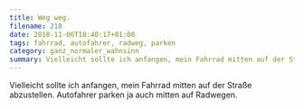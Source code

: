 ```yaml
---
title: Weg weg.
filename: 218
date: 2018-11-06T18:40:17+01:00
tags: fahrrad, autofahrer, radweg, parken
category: ganz_normaler_wahnsinn
summary: Vielleicht sollte ich anfangen, mein Fahrrad mitten auf der Straße abzustellen. Autofahrer parken ja auch mitten auf Radwegen.
---
```


Vielleicht sollte ich anfangen, mein Fahrrad mitten auf der Straße abzustellen. Autofahrer parken ja auch mitten auf Radwegen.
